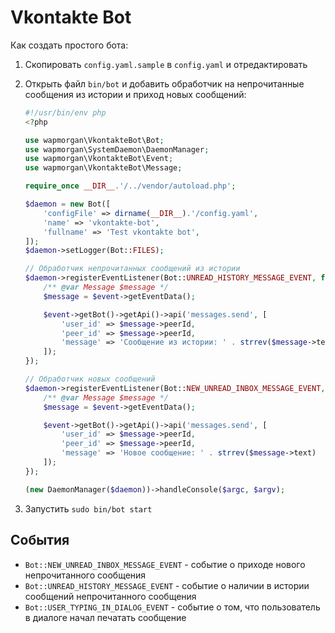 # Vkontakte Bot

Как создать простого бота:

1. Скопировать `config.yaml.sample` в `config.yaml` и отредактировать
2. Открыть файл `bin/bot` и добавить обработчик на непрочитанные сообщения из истории и приход новых сообщений:

    ```php
    #!/usr/bin/env php
    <?php
    
    use wapmorgan\VkontakteBot\Bot;
    use wapmorgan\SystemDaemon\DaemonManager;
    use wapmorgan\VkontakteBot\Event;
    use wapmorgan\VkontakteBot\Message;
    
    require_once __DIR__.'/../vendor/autoload.php';
    
    $daemon = new Bot([
        'configFile' => dirname(__DIR__).'/config.yaml',
        'name' => 'vkontakte-bot',
        'fullname' => 'Test vkontakte bot',
    ]);
    $daemon->setLogger(Bot::FILES);
    
    // Обработчик непрочитанных сообщений из истории
    $daemon->registerEventListener(Bot::UNREAD_HISTORY_MESSAGE_EVENT, function (Event $event) {
        /** @var Message $message */
        $message = $event->getEventData();
    
        $event->getBot()->getApi()->api('messages.send', [
            'user_id' => $message->peerId,
            'peer_id' => $message->peerId,
            'message' => 'Сообщение из истории: ' . strrev($message->text)
        ]);
    });
    
    // Обработчик новых сообщений
    $daemon->registerEventListener(Bot::NEW_UNREAD_INBOX_MESSAGE_EVENT, function (Event $event) {
        /** @var Message $message */
        $message = $event->getEventData();
    
        $event->getBot()->getApi()->api('messages.send', [
            'user_id' => $message->peerId,
            'peer_id' => $message->peerId,
            'message' => 'Новое сообщение: ' . strrev($message->text)
        ]);
    });
    
    (new DaemonManager($daemon))->handleConsole($argc, $argv);
    ```

3. Запустить `sudo bin/bot start`

## События
- `Bot::NEW_UNREAD_INBOX_MESSAGE_EVENT` - событие о приходе нового непрочитанного сообщения
- `Bot::UNREAD_HISTORY_MESSAGE_EVENT` - событие о наличии в истории сообщений непрочитанного сообщения
- `Bot::USER_TYPING_IN_DIALOG_EVENT` - событие о том, что пользователь в диалоге начал печатать сообщение
